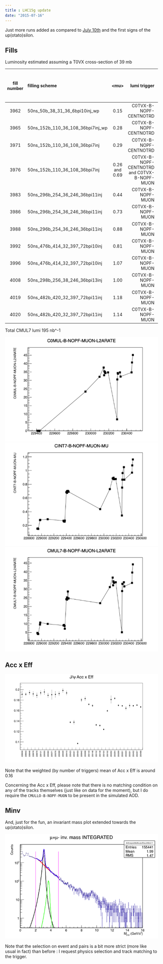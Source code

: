 ```yaml
---
title : LHC15g update
date: "2015-07-16"
---
```


Just more runs added as compared to [July 10th](/LHC15g) and the first signs of the up(otato)silon.

## Fills

Luminosity estimated assuming a T0VX cross-section of 39 mb

| fill number | filling scheme | \<mu\> | lumi trigger | estimated ALICE lumi (nb^-1) | CMUL-B-NOPF-MUON lumi (nb^-1) | eff (%) |
|:------------:|:-----------------|:-------------:|--------------:|:---:|:---:|:----:|
| 3962 | 50ns_50b_38_31_36_6bpi10inj_wp | 0.15 | C0TVX-B-NOPF-CENTNOTRD | 16.87 | 12.73 | 75 |
| 3965 | 50ns_152b_110_36_108_36bpi7inj_wp	| 0.28 | C0TVX-B-NOPF-CENTNOTRD | 4.24 | 3.53 | 83 |
| 3971 | 50ns_152b_110_36_108_36bpi7inj | 0.29 | C0TVX-B-NOPF-CENTNOTRD | 2.51 | 2.05 | 82 |
| 3976 | 50ns_152b_110_36_108_36bpi7inj | 0.26 and 0.69 | C0TVX-B-NOPF-CENTNOTRD and C0TVX-B-NOPF-MUON | 17.4 and 28.3  | 36.5 | 80 |
| 3983 | 50ns_296b_254_36_246_36bpi11inj | 0.44 | C0TVX-B-NOPF-MUON | 2.33 | 2.13 | 91 |
| 3986 | 50ns_296b_254_36_246_36bpi11inj | 0.73 | C0TVX-B-NOPF-MUON | 2.10 | 1.81 | 86 |
| 3988 | 50ns_296b_254_36_246_36bpi11inj | 0.88 | C0TVX-B-NOPF-MUON | 51.0 | 42.4 | 83 |
| 3992 | 50ns_476b_414_32_397_72bpi10inj | 0.81 | C0TVX-B-NOPF-MUON | 44.7 | 37.0 | 83 |
| 3996 | 50ns_476b_414_32_397_72bpi10inj | 1.07 | C0TVX-B-NOPF-MUON | 44.6 | 38.0 | 85 |
| 4008 | 50ns_298b_256_38_246_36bpi13inj | 1.00 | C0TVX-B-NOPF-MUON | 18.0 | 13.5 | 75 |
| 4019 | 50ns_482b_420_32_397_72bpi11inj | 1.18 | C0TVX-B-NOPF-MUON | 7.1 | 3.0 | 42 |
| 4020 | 50ns_482b_420_32_397_72bpi11inj | 1.14 | C0TVX-B-NOPF-MUON | 3.6 | 2.5 | 68 |

Total CMUL7 lumi 195 nb^-1

![C0MUL rate](/images/lhc15g/jul-16/C0MUL-B-NOPF-MUON-L2ARATE.png)
![CINT7 rate](/images/lhc15g/jul-16/CINT7-B-NOPF-MUON-MU.png)
![CMUL7 rate](/images/lhc15g/jul-16/CMUL7-B-NOPF-MUON-L2ARATE.png)

## Acc x Eff
![Acc x Eff](/images/lhc15g/jul-16/acceff.png)

Note that the weighted (by number of triggers) mean of Acc x Eff is around 0.16

Concerning the Acc x Eff, please note that there is no matching condition on any of the tracks themselves (just like on data for the moment), but I do require the `CMULLO-B-NOPF-MUON` to be present in the simulated AOD.

## Minv

And, just for the fun, an invariant mass plot extended towards the up(otato)silon.

![Minv Spectra](/images/lhc15g/jul-16/CMUL7-B-NOPF-MUON-PSALL-pRABSETAMATCHLOWPAIRY-PP.png)

Note that the selection on event and pairs is a bit more strict (more like usual in fact) than before : I request physics selection and track matching to the trigger.
